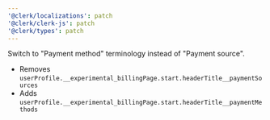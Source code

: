```yaml
---
'@clerk/localizations': patch
'@clerk/clerk-js': patch
'@clerk/types': patch
---
```


Switch to "Payment method" terminology instead of "Payment source".

- Removes `userProfile.__experimental_billingPage.start.headerTitle__paymentSources`
- Adds `userProfile.__experimental_billingPage.start.headerTitle__paymentMethods`
